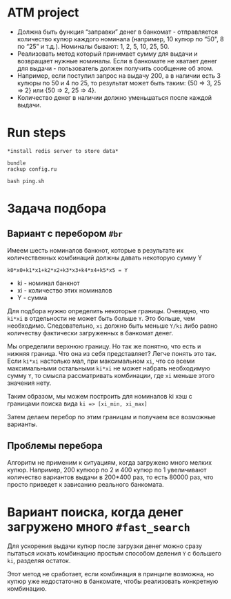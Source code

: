 # ATM project

- Должна быть функция “заправки” денег в банкомат - отправляется количество купюр каждого номинала (например, 10 купюр по “50", 8 по “25” и т.д.). Номиналы бывают: 1, 2, 5, 10, 25, 50.
- Реализовать метод который принимает сумму для выдачи и возвращает нужные номиналы. Если в банкомате не хватает денег для выдачи - пользователь должен получить сообщение об этом.
- Например, если поступил запрос на выдачу 200, а в наличии есть 3 купюры по 50 и 4 по 25, то результат может быть таким: {50 => 3, 25 => 2} или {50 => 2, 25 => 4}.
- Количество денег в наличии должно уменьшаться после каждой выдачи.

# Run steps

```
*install redis server to store data*

bundle
rackup config.ru

bash ping.sh
```

# Задача подбора

## Вариант с перебором `#br`

Имеем шесть номиналов банкнот, которые в результате их количественных комбинаций
должны давать некоторую сумму Y

```
k0*x0+k1*x1+k2*x2+k3*x3+k4*x4+k5*x5 = Y
```

- ki - номинал банкнот
- xi - количество этих номиналов
- Y - сумма


Для подбора нужно определить некоторые границы. Очевидно, что
`ki*xi` в отдельности не может быть больше `Y`. Это больше, чем необходимо.
Следовательно, `xi` должно быть меньше `Y/ki` либо равно количеству фактически
загруженных в банкомат денег.

Мы определили верхнюю границу. Но так же понятно, что есть и нижняя
граница. Что она из себя представляет?
Легче понять это так. Если `ki*xi` настолько мал, при максимальном `xi`, что
со всеми максимальными остальными `ki*xi` не может набрать необходимую сумму `Y`,
то смысла рассматривать комбинации, где `xi` меньше этого значения нету.

Таким образом, мы можем построить для номиналов ki хэш с границами поиска вида
`ki => [xi_min, xi_max]`

Затем делаем перебор по этим границам и получаем все возможные варианты.

## Проблемы перебора

Алгоритм не применим к ситуациям, когда загружено много мелких купюр.
Например, 200 купюор по 2 и 400 купюр по 1 увеличивают количество
вариантов выдачи в 200*400 раз, то есть 80000 раз, что просто
приведет к зависанию реального банкомата.


# Вариант поиска, когда денег загружено много `#fast_search`

Для ускорения выдачи купюр после загрузки денег можно сразу пытаться
искать комбинацию простым способом деления `Y` с большего `ki`, разделяя 
остаток. 

Этот метод не сработает, если комбинация в принципе возможна, но
купюр уже недостаточно в банкомате, чтобы реализовать конкретную
комбинацию.
